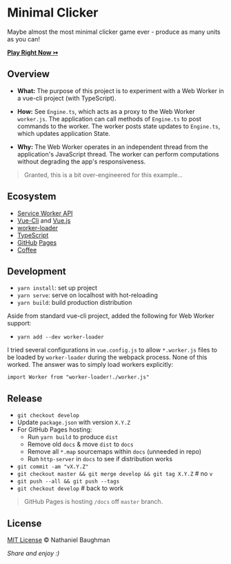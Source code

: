 # Minimal Clicker

Maybe almost the most minimal clicker game ever - produce as many units as you can!

[**Play Right Now &rarrtl;**](https://nebaughman.github.io/minimal-clicker)

## Overview

* **What:** The purpose of this project is to experiment with a Web Worker in a vue-cli project (with TypeScript).

* **How:** See `Engine.ts`, which acts as a proxy to the Web Worker `worker.js`. The application can call methods of `Engine.ts` to post commands to the worker. The worker posts state updates to `Engine.ts`, which updates application State.

* **Why:** The Web Worker operates in an independent thread from the application's JavaScript thread. The worker can perform computations without degrading the app's responsiveness. 

> Granted, this is a bit over-engineered for this example...

## Ecosystem

- [Service Worker API](https://developer.mozilla.org/en-US/docs/Web/API/Service_Worker_API)
- [Vue-Cli](https://cli.vuejs.org/) and [Vue.js](https://vuejs.org/)
- [worker-loader](https://github.com/webpack-contrib/worker-loader)
- [TypeScript](https://www.typescriptlang.org/)
- [GitHub](https://github.com/) [Pages](https://pages.github.com/)
- [Coffee](https://www.buymeacoffee.com/nebaughman)

## Development

- `yarn install`: set up project
- `yarn serve`: serve on localhost with hot-reloading
- `yarn build`: build production distribution

Aside from standard vue-cli project, added the following for Web Worker support:

- `yarn add --dev worker-loader`

I tried several configurations in `vue.config.js` to allow `*.worker.js` files to be loaded by `worker-loader` during the webpack process. None of this worked. The answer was to simply load workers explicitly: 

```
import Worker from "worker-loader!./worker.js"
```

## Release

- `git checkout develop`
- Update `package.json` with version `X.Y.Z`
- For GitHub Pages hosting:
  - Run `yarn build` to produce `dist`
  - Remove old `docs` & move `dist` to `docs`
  - Remove all `*.map` sourcemaps within `docs` (unneeded in repo)
  - Run `http-server` in `docs` to see if distribution works
- `git commit -am "vX.Y.Z"`
- `git checkout master && git merge develop && git tag X.Y.Z` # no `v`
- `git push --all && git push --tags`
- `git checkout develop` # back to work

> GitHub Pages is hosting `/docs` off `master` branch.

## License

[MIT License](LICENSE.txt) &copy; Nathaniel Baughman

_Share and enjoy :)_
